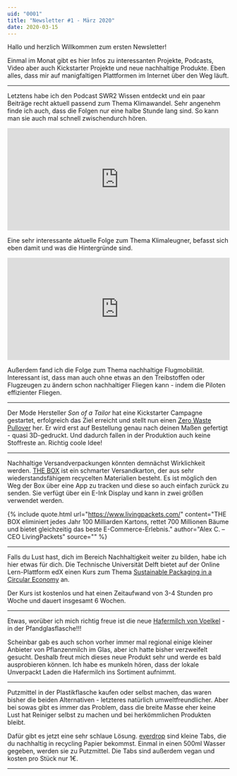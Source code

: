 ```yaml
---
uid: "0001"
title: "Newsletter #1 - März 2020"
date: 2020-03-15
---
```

Hallo und herzlich Willkommen zum ersten Newsletter!

Einmal im Monat gibt es hier Infos zu interessanten Projekte, Podcasts, Video aber auch Kickstarter Projekte und neue nachhaltige Produkte. Eben alles, dass mir auf manigfaltigen Plattformen im Internet über den Weg läuft.

---

Letztens habe ich den Podcast SWR2 Wissen entdeckt und ein paar Beiträge recht aktuell passend zum Thema Klimawandel. Sehr angenehm finde ich auch, dass die Folgen nur eine halbe Stunde lang sind. So kann man sie auch mal schnell zwischendurch hören.

<iframe src="https://open.spotify.com/embed-podcast/episode/707HgNhECZ7pDYaTDBxVDV" width="100%" height="232" frameborder="0" allowtransparency="true" allow="encrypted-media"></iframe>

Eine sehr interessante aktuelle Folge zum Thema Klimaleugner, befasst sich eben damit und was die Hintergründe sind.

<iframe src="https://open.spotify.com/embed-podcast/episode/4lNLdbuYZe4a3kwPdswDsw" width="100%" height="232" frameborder="0" allowtransparency="true" allow="encrypted-media"></iframe>

Außerdem fand ich die Folge zum Thema nachhaltige Flugmobilität. Interessant ist, dass man auch ohne etwas an den Treibstoffen oder Flugzeugen zu ändern schon nachhaltiger Fliegen kann - indem die Piloten effizienter Fliegen.

---

Der Mode Hersteller _Son of a Tailor_ hat eine Kickstarter Campagne gestartet, erfolgreich das Ziel erreicht und stellt nun einen [Zero Waste Pullover](https://www.sonofatailor.com/designer?type=18) her. Er wird erst auf Bestellung genau nach deinen Maßen gefertigt - quasi 3D-gedruckt. Und dadurch fallen in der Produktion auch keine Stoffreste an. Richtig coole Idee!

---

Nachhaltige Versandverpackungen könnten demnächst Wirklichkeit werden. [THE BOX](https://www.livingpackets.com/) ist ein schmarter Versandkarton, der aus sehr wiederstandsfähigem recycelten Materialien besteht. Es ist möglich den Weg der Box über eine App zu tracken und diese so auch einfach zurück zu senden. Sie verfügt über ein E-Ink Display und kann in zwei größen verwendet werden.

{% include quote.html url="https://www.livingpackets.com/" content="THE BOX eliminiert jedes Jahr 100 Milliarden Kartons, rettet 700 Millionen Bäume und bietet gleichzeitig das beste E-Commerce-Erlebnis." author="Alex C. – CEO LivingPackets" source="" %}

---

Falls du Lust hast, dich im Bereich Nachhaltigkeit weiter zu bilden, habe ich hier etwas für dich. Die Technische Universität Delft bietet auf der Online Lern-Plattform edX einen Kurs zum Thema [Sustainable Packaging in a Circular Economy](https://www.edx.org/course/sustainable-packaging-in-a-circular-economy) an.

Der Kurs ist kostenlos und hat einen Zeitaufwand von 3-4 Stunden pro Woche und dauert insgesamt 6 Wochen.

---

Etwas, worüber ich mich richtig freue ist die neue [Hafermilch von Voelkel](https://voelkeljuice.de/produkt/haferdrink/) - in der Pfandglasflasche!!!

Scheinbar gab es auch schon vorher immer mal regional einige kleiner Anbieter von Pflanzenmilch im Glas, aber ich hatte bisher verzweifelt gesucht. Deshalb freut mich dieses neue Produkt sehr und werde es bald ausprobieren können. Ich habe es munkeln hören, dass der lokale Unverpackt Laden die Hafermilch ins Sortiment aufnimmt.

---

Putzmittel in der Plastikflasche kaufen oder selbst machen, das waren bisher die beiden Alternativen - letzteres natürlich umweltfreundlicher. Aber bei sowas gibt es immer das Problem, dass die breite Masse eher keine Lust hat Reiniger selbst zu machen und bei herkömmlichen Produkten bleibt.

Dafür gibt es jetzt eine sehr schlaue Lösung. [everdrop](https://www.everdrop.de/) sind kleine Tabs, die du nachhaltig in recycling Papier bekommst. Einmal in einen 500ml Wasser gegeben, werden sie zu Putzmittel. Die Tabs sind außerdem vegan und kosten pro Stück nur 1€.

---
